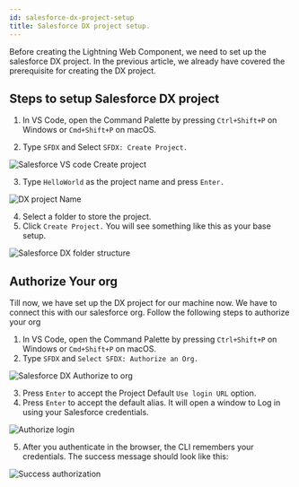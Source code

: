 ```yaml
---
id: salesforce-dx-project-setup
title: Salesforce DX project setup.
---
```

Before creating the Lightning Web Component, we need to set up the salesforce DX project. In the previous article, we already have covered the prerequisite for creating the DX project.

## Steps to setup Salesforce DX project
1. In VS Code, open the Command Palette by pressing `Ctrl+Shift+P` on Windows or `Cmd+Shift+P` on macOS.

2. Type `SFDX` and Select `SFDX: Create Project.`

![Salesforce VS code Create project](assets/LWC/create_Project.png)

3. Type `HelloWorld` as the project name and press `Enter.`

![DX project Name](assets/LWC/projectName.png)

4. Select a folder to store the project.
5. Click `Create Project.` You will see something like this as your base setup.

![Salesforce DX folder structure](assets/LWC/folderStructure.png)

## Authorize Your org
Till now, we have set up the DX project for our machine now. We have to connect this with our salesforce org. Follow the following steps to authorize your org
1. In VS Code, open the Command Palette by pressing `Ctrl+Shift+P` on Windows or `Cmd+Shift+P` on macOS.
2. Type `SFDX` and `Select SFDX: Authorize an Org.`

![Salesforce DX Authorize to org](assets/LWC/AuthorizeOrg.png)

3. Press `Enter` to accept the Project Default `Use login URL` option.
4. Press `Enter` to accept the default alias. It will open a window to Log in using your Salesforce credentials.

![Authorize login](assets/LWC/login_Auth.png)

5. After you authenticate in the browser, the CLI remembers your credentials. The success message should look like this:

![Success authorization](assets/LWC/successAuth.png)
